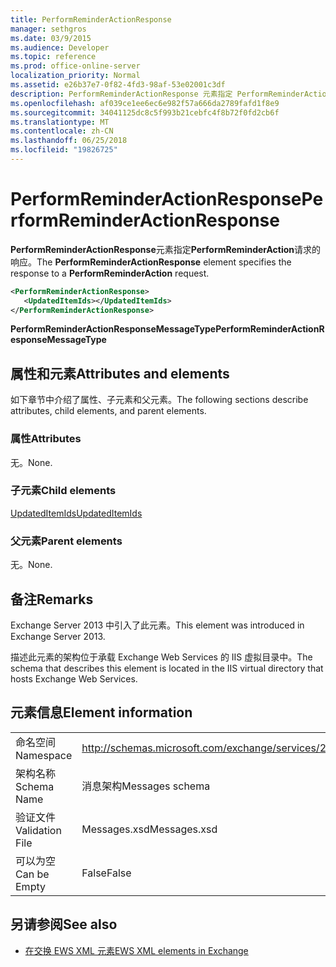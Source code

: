 ```yaml
---
title: PerformReminderActionResponse
manager: sethgros
ms.date: 03/9/2015
ms.audience: Developer
ms.topic: reference
ms.prod: office-online-server
localization_priority: Normal
ms.assetid: e26b37e7-0f82-4fd3-98af-53e02001c3df
description: PerformReminderActionResponse 元素指定 PerformReminderAction 请求的响应。
ms.openlocfilehash: af039ce1ee6ec6e982f57a666da2789fafd1f8e9
ms.sourcegitcommit: 34041125dc8c5f993b21cebfc4f8b72f0fd2cb6f
ms.translationtype: MT
ms.contentlocale: zh-CN
ms.lasthandoff: 06/25/2018
ms.locfileid: "19826725"
---
```

# <a name="performreminderactionresponse"></a><span data-ttu-id="cb22d-103">PerformReminderActionResponse</span><span class="sxs-lookup"><span data-stu-id="cb22d-103">PerformReminderActionResponse</span></span>

<span data-ttu-id="cb22d-104">**PerformReminderActionResponse**元素指定**PerformReminderAction**请求的响应。</span><span class="sxs-lookup"><span data-stu-id="cb22d-104">The **PerformReminderActionResponse** element specifies the response to a **PerformReminderAction** request.</span></span> 
  
```XML
<PerformReminderActionResponse>
   <UpdatedItemIds></UpdatedItemIds>
</PerformReminderActionResponse>
```

 <span data-ttu-id="cb22d-105">**PerformReminderActionResponseMessageType**</span><span class="sxs-lookup"><span data-stu-id="cb22d-105">**PerformReminderActionResponseMessageType**</span></span>
## <a name="attributes-and-elements"></a><span data-ttu-id="cb22d-106">属性和元素</span><span class="sxs-lookup"><span data-stu-id="cb22d-106">Attributes and elements</span></span>

<span data-ttu-id="cb22d-107">如下章节中介绍了属性、子元素和父元素。</span><span class="sxs-lookup"><span data-stu-id="cb22d-107">The following sections describe attributes, child elements, and parent elements.</span></span>
  
### <a name="attributes"></a><span data-ttu-id="cb22d-108">属性</span><span class="sxs-lookup"><span data-stu-id="cb22d-108">Attributes</span></span>

<span data-ttu-id="cb22d-109">无。</span><span class="sxs-lookup"><span data-stu-id="cb22d-109">None.</span></span>
  
### <a name="child-elements"></a><span data-ttu-id="cb22d-110">子元素</span><span class="sxs-lookup"><span data-stu-id="cb22d-110">Child elements</span></span>

[<span data-ttu-id="cb22d-111">UpdatedItemIds</span><span class="sxs-lookup"><span data-stu-id="cb22d-111">UpdatedItemIds</span></span>](updateditemids.md)
  
### <a name="parent-elements"></a><span data-ttu-id="cb22d-112">父元素</span><span class="sxs-lookup"><span data-stu-id="cb22d-112">Parent elements</span></span>

<span data-ttu-id="cb22d-113">无。</span><span class="sxs-lookup"><span data-stu-id="cb22d-113">None.</span></span>
  
## <a name="remarks"></a><span data-ttu-id="cb22d-114">备注</span><span class="sxs-lookup"><span data-stu-id="cb22d-114">Remarks</span></span>

<span data-ttu-id="cb22d-115">Exchange Server 2013 中引入了此元素。</span><span class="sxs-lookup"><span data-stu-id="cb22d-115">This element was introduced in Exchange Server 2013.</span></span>
  
<span data-ttu-id="cb22d-116">描述此元素的架构位于承载 Exchange Web Services 的 IIS 虚拟目录中。</span><span class="sxs-lookup"><span data-stu-id="cb22d-116">The schema that describes this element is located in the IIS virtual directory that hosts Exchange Web Services.</span></span>
  
## <a name="element-information"></a><span data-ttu-id="cb22d-117">元素信息</span><span class="sxs-lookup"><span data-stu-id="cb22d-117">Element information</span></span>

|||
|:-----|:-----|
|<span data-ttu-id="cb22d-118">命名空间</span><span class="sxs-lookup"><span data-stu-id="cb22d-118">Namespace</span></span>  <br/> |http://schemas.microsoft.com/exchange/services/2006/messages  <br/> |
|<span data-ttu-id="cb22d-119">架构名称</span><span class="sxs-lookup"><span data-stu-id="cb22d-119">Schema Name</span></span>  <br/> |<span data-ttu-id="cb22d-120">消息架构</span><span class="sxs-lookup"><span data-stu-id="cb22d-120">Messages schema</span></span>  <br/> |
|<span data-ttu-id="cb22d-121">验证文件</span><span class="sxs-lookup"><span data-stu-id="cb22d-121">Validation File</span></span>  <br/> |<span data-ttu-id="cb22d-122">Messages.xsd</span><span class="sxs-lookup"><span data-stu-id="cb22d-122">Messages.xsd</span></span>  <br/> |
|<span data-ttu-id="cb22d-123">可以为空</span><span class="sxs-lookup"><span data-stu-id="cb22d-123">Can be Empty</span></span>  <br/> |<span data-ttu-id="cb22d-124">False</span><span class="sxs-lookup"><span data-stu-id="cb22d-124">False</span></span>  <br/> |
   
## <a name="see-also"></a><span data-ttu-id="cb22d-125">另请参阅</span><span class="sxs-lookup"><span data-stu-id="cb22d-125">See also</span></span>



- [<span data-ttu-id="cb22d-126">在交换 EWS XML 元素</span><span class="sxs-lookup"><span data-stu-id="cb22d-126">EWS XML elements in Exchange</span></span>](ews-xml-elements-in-exchange.md)

